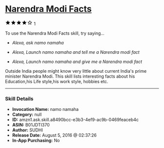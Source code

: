 # [Narendra Modi Facts](http://alexa.amazon.com/#skills/amzn1.ask.skill.a8490bcc-e3b3-4ef9-ac9b-0469feaceb4c)
![4 stars](../../images/ic_star_black_18dp_1x.png)![4 stars](../../images/ic_star_black_18dp_1x.png)![4 stars](../../images/ic_star_black_18dp_1x.png)![4 stars](../../images/ic_star_black_18dp_1x.png)![4 stars](../../images/ic_star_border_black_18dp_1x.png) 1

To use the Narendra Modi Facts skill, try saying...

* *Alexa, ask namo  namaha*

* *Alexa, Launch namo  namaha and  tell me a Narendra modi fact*

* *Alexa,  Launch namo  namaha and  give me a  Narendra modi fact*

Outside India people might know very little about current India's prime minister Narendra Modi. This skill lists interesting facts about his Education,his Life style,his work style, hobbies etc.

***

### Skill Details

* **Invocation Name:** namo namaha
* **Category:** null
* **ID:** amzn1.ask.skill.a8490bcc-e3b3-4ef9-ac9b-0469feaceb4c
* **ASIN:** B01JDTI370
* **Author:** SUDHI
* **Release Date:** August 5, 2016 @ 02:37:26
* **In-App Purchasing:** No
